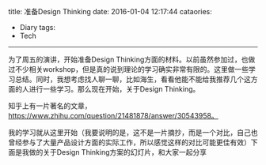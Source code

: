 title: 准备Design Thinking
date: 2016-01-04 12:17:44
cataories:
- Diary
tags:
- Tech
---

为了周五的演讲，开始准备Design Thinking方面的材料。以前虽然参加过，也做过不少相关workshop，但是真的说到理论的学习确实非常有限的。这里做一些学习总结。同时，我想考虑找人聊一聊，比如海生，看看他能不能给我推荐几个这方面的人进行一些学习。那么现在开始，关于Design Thinking。

知乎上有一片著名的文章，https://www.zhihu.com/question/21481878/answer/30543958。

我的学习就从这里开始（我要说明的是，这不是一片摘抄，而是一个对比，自己也曾经参与了大量产品设计方面的实际工作，所以感觉这样的对比可能更佳有效）下面是我做的关于Design Thinking方案的幻灯片，和大家一起分享


